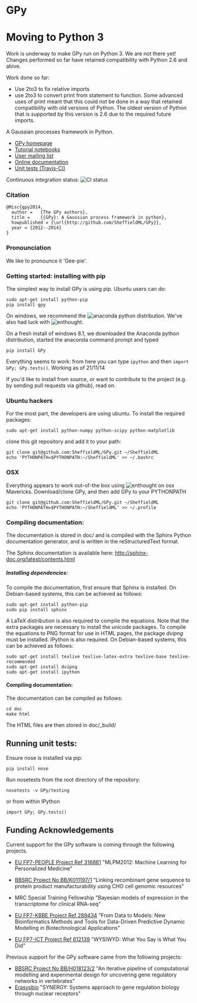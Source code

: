 # GPy

# Moving to Python 3
Work is underway to make GPy run on Python 3. We are not there yet! Changes performed so far have retained compatibility with Python 2.6 and abive.

Work done so far:

* Use 2to3 to fix relative imports
* use 2to3 to convert print from statement to function. Some advanced uses of print meant that this could not be done in a way that retained compatibility with old versions of Python. The oldest version of Python that is supported by this version is 2.6 due to the required future imports.  

A Gaussian processes framework in Python.

* [GPy homepage](http://sheffieldml.github.io/GPy/)
* [Tutorial notebooks](http://nbviewer.ipython.org/github/SheffieldML/notebook/blob/master/GPy/index.ipynb)
* [User mailing list](https://lists.shef.ac.uk/sympa/subscribe/gpy-users)
* [Online documentation](https://gpy.readthedocs.org/en/latest/)
* [Unit tests (Travis-CI)](https://travis-ci.org/SheffieldML/GPy)

Continuous integration status: ![CI status](https://travis-ci.org/SheffieldML/GPy.png)

### Citation

    @Misc{gpy2014,
      author =   {The GPy authors},
      title =    {{GPy}: A Gaussian process framework in python},
      howpublished = {\url{http://github.com/SheffieldML/GPy}},
      year = {2012--2014}
    }

### Pronounciation

We like to pronounce it 'Gee-pie'.

### Getting started: installing with pip

The simplest way to install GPy is using pip. Ubuntu users can do:

    sudo apt-get install python-pip
    pip install gpy
    
On windows, we recommend the ![anaconda python distribution](http://continuum.io/downloads). We've also had luck with ![enthought](http://www.enthought.com).

On a fresh install of windows 8.1, we downloaded the Anaconda python distribution, started the anaconda command prompt and typed 

    pip install GPy

Everything seems to work: from here you can type `ipython` and then `import GPy; GPy.tests()`. Working as of 21/11/14

If you'd like to install from source, or want to contribute to the project (e.g. by sending pull requests via github), read on.

### Ubuntu hackers

For the most part, the developers are using ubuntu. To install the required packages:

    sudo apt-get install python-numpy python-scipy python-matplotlib

clone this git repository and add it to your path:

    git clone git@github.com:SheffieldML/GPy.git ~/SheffieldML
    echo 'PYTHONPATH=$PYTHONPATH:~/SheffieldML' >> ~/.bashrc


 
### OSX

Everything appears to work out-of-the box using ![enthought](http://www.enthought.com) on osx Mavericks. Download/clone GPy, and then add GPy to your PYTHONPATH

    git clone git@github.com:SheffieldML/GPy.git ~/SheffieldML
    echo 'PYTHONPATH=$PYTHONPATH:~/SheffieldML' >> ~/.profile


### Compiling documentation:


The documentation is stored in doc/ and is compiled with the Sphinx Python documentation generator, and is written in the reStructuredText format.

The Sphinx documentation is available here: http://sphinx-doc.org/latest/contents.html


##### Installing dependencies:


To compile the documentation, first ensure that Sphinx is installed. On Debian-based systems, this can be achieved as follows:

    sudo apt-get install python-pip
    sudo pip install sphinx

A LaTeX distribution is also required to compile the equations. Note that the extra packages are necessary to install the unicode packages. To compile the equations to PNG format for use in HTML pages, the package *dvipng* must be installed. IPython is also required. On Debian-based systems, this can be achieved as follows:

    sudo apt-get install texlive texlive-latex-extra texlive-base texlive-recommended
    sudo apt-get install dvipng
    sudo apt-get install ipython


#### Compiling documentation:


The documentation can be compiled as follows:

    cd doc
    make html

The HTML files are then stored in doc/_build/


## Running unit tests:


Ensure nose is installed via pip:

    pip install nose

Run nosetests from the root directory of the repository:

    nosetests -v GPy/testing

or from within IPython

    import GPy; GPy.tests()



## Funding Acknowledgements


Current support for the GPy software is coming through the following projects. 

* [EU FP7-PEOPLE Project Ref 316861](http://staffwww.dcs.shef.ac.uk/people/N.Lawrence/projects/mlpm/) "MLPM2012: Machine Learning for Personalized Medicine"

* [BBSRC Project No BB/K011197/1](http://staffwww.dcs.shef.ac.uk/people/N.Lawrence/projects/recombinant/) "Linking recombinant gene sequence to protein product manufacturability using CHO cell genomic resources"

* MRC Special Training Fellowship "Bayesian models of expression in the transcriptome for clinical RNA-seq"

* [EU FP7-KBBE Project Ref 289434](http://staffwww.dcs.shef.ac.uk/people/N.Lawrence/projects/biopredyn/) "From Data to Models: New Bioinformatics Methods and Tools for Data-Driven Predictive Dynamic Modelling in Biotechnological Applications"

*  [EU FP7-ICT Project Ref 612139](http://staffwww.dcs.shef.ac.uk/people/N.Lawrence/projects/wysiwyd/) "WYSIWYD: What You Say is What You Did"

Previous support for the GPy software came from the following projects:

* [BBSRC Project No BB/H018123/2](http://staffwww.dcs.shef.ac.uk/people/N.Lawrence/projects/iterative/) "An iterative pipeline of computational modelling and experimental design for uncovering gene regulatory networks in vertebrates"
* [Erasysbio](http://staffwww.dcs.shef.ac.uk/people/N.Lawrence/projects/synergy/) "SYNERGY: Systems approach to gene regulation biology through nuclear receptors"
